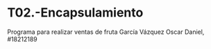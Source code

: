# T02.-Encapsulamiento
Programa para realizar ventas de fruta
García Vázquez Oscar Daniel, #18212189
